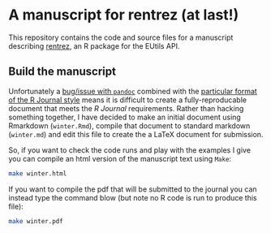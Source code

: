 # A manuscript for rentrez (at last!)

This repository contains the code and source files for a manuscript describing 
[rentrez](https://github.com/ropensci/rentrez), an R package for the EUtils API.

## Build the manuscript


Unfortunately a [bug/issue with `pandoc`](https://github.com/jgm/pandoc/issues/2493)
combined with the [particular format of the R Journal style](https://github.com/rstudio/rticles/issues/49)
means it is difficult to create a fully-reproducable document that meets the _R
Journal_ requirements. Rather than hacking something together, I have decided to
make an initial document using Rmarkdown (`winter.Rmd`), compile that document
to standard markdown (`winter.md`) and edit this file to create the a LaTeX 
document for submission. 

So, if you want to check the code runs and play with the examples I give you can
compile an html version of the manuscript text using `Make`:

```sh
make winter.html
```

If you want to compile the pdf that will be submitted to the journal you can
instead type the command blow (but note no R code is run to produce this file):

```sh
make winter.pdf
```



